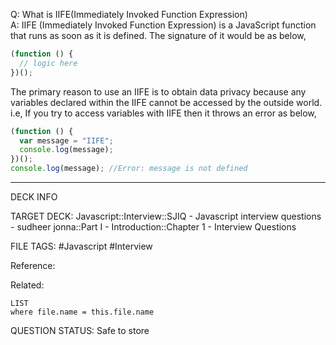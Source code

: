 Q: What is IIFE(Immediately Invoked Function Expression)  
A: IIFE (Immediately Invoked Function Expression) is a JavaScript function that runs as soon as it is defined. The signature of it would be as below,
```javascript
(function () {
  // logic here
})();
```
The primary reason to use an IIFE is to obtain data privacy because any variables declared within the IIFE cannot be accessed by the outside world. i.e, If you try to access variables with IIFE then it throws an error as below,
```javascript
(function () {
  var message = "IIFE";
  console.log(message);
})();
console.log(message); //Error: message is not defined
```
<!--ID: 1693596721539-->

---

DECK INFO

TARGET DECK: Javascript::Interview::SJIQ - Javascript interview questions - sudheer jonna::Part I - Introduction::Chapter 1 - Interview Questions

FILE TAGS: #Javascript #Interview

Reference:

Related:

```dataview
LIST
where file.name = this.file.name
```

QUESTION STATUS: Safe to store